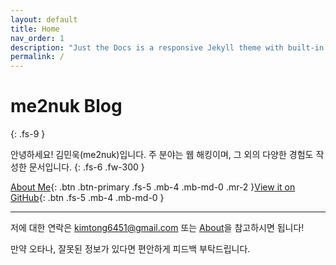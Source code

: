 ```yaml
---
layout: default
title: Home
nav_order: 1
description: "Just the Docs is a responsive Jekyll theme with built-in search that is easily customizable and hosted on GitHub Pages."
permalink: /
---
```


# me2nuk Blog
{: .fs-9 }

안녕하세요! 김민욱(me2nuk)입니다. 주 분야는 웹 해킹이며, 그 외의 다양한 경험도 작성한 문서입니다.
{: .fs-6 .fw-300 }

[About Me][about]{: .btn .btn-primary .fs-5 .mb-4 .mb-md-0 .mr-2 }[View it on GitHub][Just the Docs repo]{: .btn .fs-5 .mb-4 .mb-md-0 }

---

저에 대한 연락은 kimtong6451@gmail.com 또는 [About][about]을 참고하시면 됩니다!

만약 오타나, 잘못된 정보가 있다면 편안하게 피드백 부탁드립니다.

[about]: /about
[Just the Docs Repo]: https://github.com/me2nuk/just-the-docs
